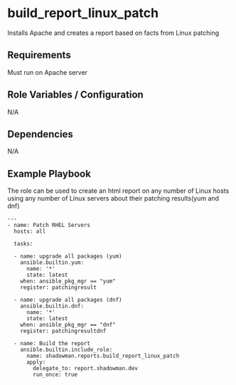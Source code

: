 build_report_linux_patch
========

Installs Apache and creates a report based on facts from Linux patching

Requirements
------------

Must run on Apache server

Role Variables / Configuration
--------------

N/A

Dependencies
------------

N/A

Example Playbook
----------------

The role can be used to create an html report on any number of Linux hosts using any number of Linux servers about their patching results(yum and dnf)


```
---
- name: Patch RHEL Servers
  hosts: all

  tasks:
  
  - name: upgrade all packages (yum)
    ansible.builtin.yum:
      name: '*'
      state: latest
    when: ansible_pkg_mgr == "yum"
    register: patchingresult
  
  - name: upgrade all packages (dnf)
    ansible.builtin.dnf:
      name: '*'
      state: latest
    when: ansible_pkg_mgr == "dnf"
    register: patchingresultdnf
  
  - name: Build the report
    ansible.builtin.include_role:
      name: shadowman.reports.build_report_linux_patch
      apply:
        delegate_to: report.shadowman.dev
        run_once: true     
```
